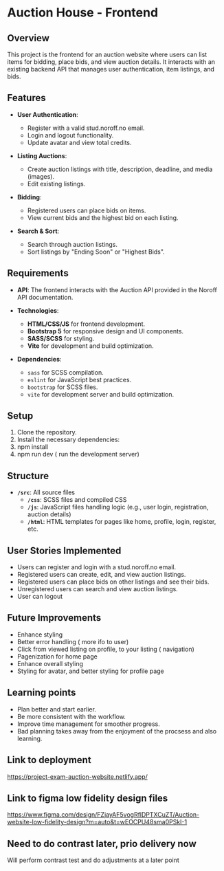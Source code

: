 # Auction House - Frontend

## Overview

This project is the frontend for an auction website where users can list items for bidding, place bids, and view auction details. It interacts with an existing backend API that manages user authentication, item listings, and bids.

## Features

- **User Authentication**: 
  - Register with a valid stud.noroff.no email.
  - Login and logout functionality.
  - Update avatar and view total credits.
  
- **Listing Auctions**:
  - Create auction listings with title, description, deadline, and media (images).
  - Edit existing listings.

- **Bidding**:
  - Registered users can place bids on items.
  - View current bids and the highest bid on each listing.

- **Search & Sort**:
  - Search through auction listings.
  - Sort listings by "Ending Soon" or "Highest Bids".

## Requirements

- **API**: The frontend interacts with the Auction API provided in the Noroff API documentation.
- **Technologies**:
  - **HTML/CSS/JS** for frontend development.
  - **Bootstrap 5** for responsive design and UI components.
  - **SASS/SCSS** for styling.
  - **Vite** for development and build optimization.
  
- **Dependencies**:
  - `sass` for SCSS compilation.
  - `eslint` for JavaScript best practices.
  - `bootstrap` for SCSS files.
  - `vite` for development server and build optimization.

## Setup

1. Clone the repository.
2. Install the necessary dependencies:
3. npm install
4. npm run dev ( run the development server)

## Structure

- **`/src`**: All source files
  - **`/css`**: SCSS files and compiled CSS
  - **`/js`**: JavaScript files handling logic (e.g., user login, registration, auction details)
  - **`/html`**: HTML templates for pages like home, profile, login, register, etc.



## User Stories Implemented
- Users can register and login with a stud.noroff.no email.
- Registered users can create, edit, and view auction listings.
- Registered users can place bids on other listings and see their bids.
- Unregistered users can search and view auction listings.
- User can logout

## Future Improvements
- Enhance styling
- Better error handling ( more ifo to user)
- Click from viewed listing on profile, to your listing ( navigation)
- Pagenization for home page
- Enhance overall styling
- Styling for avatar, and better styling for profile page

## Learning points
- Plan better and start earlier.
- Be more consistent with the workflow.
- Improve time management for smoother progress.
- Bad planning takes away from the enjoyment of the procsess and also learning.

## Link to deployment
https://project-exam-auction-website.netlify.app/

## Link to figma low fidelity design files
https://www.figma.com/design/FZjayAF5vogRflDPTXCuZT/Auction-website-low-fidelity-design?m=auto&t=wEOCPU48sma0PSkI-1

## Need to do contrast later, prio delivery now
Will perform contrast test and do adjustments at a later point
